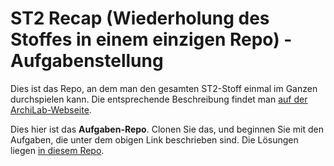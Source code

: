 # ST2 Recap (Wiederholung des Stoffes in einem einzigen Repo) - Aufgabenstellung

Dies ist das Repo, an dem man den gesamten ST2-Stoff einmal im Ganzen durchspielen kann. Die entsprechende
Beschreibung findet man [auf der ArchiLab-Webseite](https://www.archi-lab.io/exercises/st2/st2Recap.html).

Dies hier ist das **Aufgaben-Repo**. Clonen Sie das, und beginnen Sie mit den Aufgaben, die unter dem obigen
Link beschrieben sind. Die Lösungen liegen [in diesem Repo](https://git.archi-lab.io/public-repos/st2-recap/st2-recap-solution).


